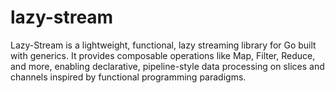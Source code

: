 # lazy-stream
Lazy-Stream is a lightweight, functional, lazy streaming library for Go built with generics. It provides composable operations like Map, Filter, Reduce, and more, enabling declarative, pipeline-style data processing on slices and channels inspired by functional programming paradigms.
